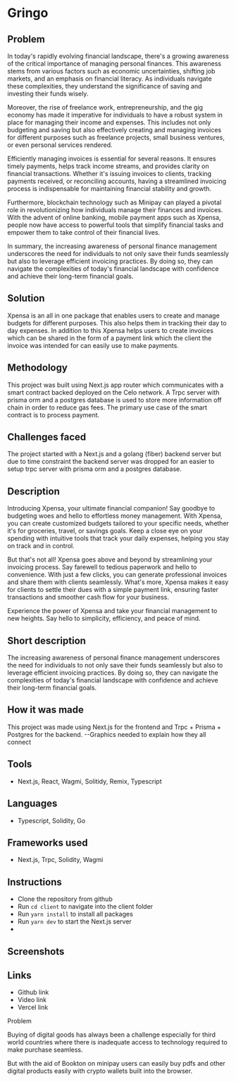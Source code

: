 # Gringo

## Problem

In today's rapidly evolving financial landscape, there's a growing awareness of the critical importance of managing personal finances. This awareness stems from various factors such as economic uncertainties, shifting job markets, and an emphasis on financial literacy. As individuals navigate these complexities, they understand the significance of saving and investing their funds wisely.

Moreover, the rise of freelance work, entrepreneurship, and the gig economy has made it imperative for individuals to have a robust system in place for managing their income and expenses. This includes not only budgeting and saving but also effectively creating and managing invoices for different purposes such as freelance projects, small business ventures, or even personal services rendered.

Efficiently managing invoices is essential for several reasons. It ensures timely payments, helps track income streams, and provides clarity on financial transactions. Whether it's issuing invoices to clients, tracking payments received, or reconciling accounts, having a streamlined invoicing process is indispensable for maintaining financial stability and growth.

Furthermore, blockchain technology such as Minipay can played a pivotal role in revolutionizing how individuals manage their finances and invoices. With the advent of online banking, mobile payment apps such as Xpensa, people now have access to powerful tools that simplify financial tasks and empower them to take control of their financial lives.

In summary, the increasing awareness of personal finance management underscores the need for individuals to not only save their funds seamlessly but also to leverage efficient invoicing practices. By doing so, they can navigate the complexities of today's financial landscape with confidence and achieve their long-term financial goals.

## Solution

Xpensa is an all in one package that enables users to create and manage budgets for different purposes. This also helps them in 
tracking their day to day expenses. In addition to this Xpensa helps users to create invoices which can be shared in the form of a payment link which the client the invoice was intended for can easily use to make payments.

## Methodology

This project was built using Next.js app router which communicates with a smart contract backed deployed on the Celo network. 
A Trpc server with prisma orm and a postgres database is used to store more information off chain in order to reduce gas fees. The primary use case of the smart contract is to process payment.


## Challenges faced

The project started with a Next.js and a golang (fiber) backend server but due to time constraint the backend server was dropped for 
an easier to setup trpc server with prisma orm and a postgres database.
## Description


Introducing Xpensa, your ultimate financial companion! Say goodbye to budgeting woes and hello to effortless money management. With Xpensa, you can create customized budgets tailored to your specific needs, whether it's for groceries, travel, or savings goals. Keep a close eye on your spending with intuitive tools that track your daily expenses, helping you stay on track and in control.

But that's not all! Xpensa goes above and beyond by streamlining your invoicing process. Say farewell to tedious paperwork and hello to convenience. With just a few clicks, you can generate professional invoices and share them with clients seamlessly. What's more, Xpensa makes it easy for clients to settle their dues with a simple payment link, ensuring faster transactions and smoother cash flow for your business.

Experience the power of Xpensa and take your financial management to new heights. Say hello to simplicity, efficiency, and peace of mind.

## Short description

The increasing awareness of personal finance management underscores the need for individuals to not only save their funds seamlessly but also to leverage efficient invoicing practices. By doing so, they can navigate the complexities of today's financial landscape with confidence and achieve their long-term financial goals.

## How it was made

This project was made using Next.js for the frontend and Trpc + Prisma + Postgres for the backend.
--Graphics needed to explain how they all connect

## Tools

- Next.js, React, Wagmi, Solitidy, Remix, Typescript

## Languages

- Typescript, Solidity, Go

## Frameworks used

- Next.js, Trpc, Solidity, Wagmi

## Instructions

- Clone the repository from github
- Run `cd client` to navigate into the client folder
- Run `yarn install` to install all packages
- Run `yarn dev` to start the Next.js server
- 
## Screenshots

## Links

- Github link
- Video link
- Vercel link


Problem

Buying of digital goods has always been a challenge especially for third world countries where
there is inadequate access to technology required to make purchase seamless.

But with the aid of Bookton on minipay users can easily buy pdfs and other digital products easily with 
crypto wallets built into the browser.
